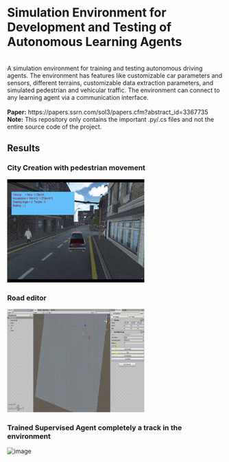 # Simulation Environment for Development and Testing of Autonomous Learning Agents
<br>
A simulation environment for training and testing autonomous driving agents. The environment has features like customizable car parameters and sensors, different terrains, customizable data extraction parameters, and simulated pedestrian and vehicular traffic. The environment can connect to any learning agent via a communication interface.
<br>
<br>
<b>Paper:</b> https://papers.ssrn.com/sol3/papers.cfm?abstract_id=3367735
<br>
<b>Note:</b> This repository only contains the important .py/.cs files and not the entire source code of the project. 

## Results 

### City Creation with pedestrian movement 
![image](https://github.com/karanjoisher/vehicle_agent_simulation_environment/blob/master/Results/Pedestrian%20Movement%20in%20Town.gif)

### Road editor 
![image](https://github.com/karanjoisher/vehicle_agent_simulation_environment/blob/master/Results/RoadEditor.gif)

### Trained Supervised Agent completely a track in the environment 

![image](https://github.com/karanjoisher/vehicle_agent_simulation_environment/blob/master/Results/Supervised%20Agent%20with%20Positioning.gif)